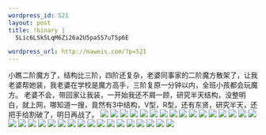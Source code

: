 ```yaml
--- 
wordpress_id: 521
layout: post
title: !binary |
  5Lic6LSk5LqM6Zi26a2U5pa557uT5p6E

wordpress_url: http://maweis.com/?p=521
---
```

小瞧二阶魔方了，结构比三阶，四阶还复杂，老婆同事家的二阶魔方散架了，让我老婆帮她装，我老婆在学校是魔方高手，三阶复原一分钟以内，全班小孩都会玩魔方。
老婆不会，带回家让我装，一开始我还不屑一顾，研究半天结构，没整明白，就上网，哪知道一搜，竟然有3中结构，V型，R型，还有东贤，研究半天，还把手给割破了，明日再战了。
<img src="http://www.mf100.org/2-2-2/images_m2_bbs/01.JPG"/>
<img src="http://www.mf100.org/2-2-2/images_m2_bbs/02.JPG"/>
<img src="http://www.mf100.org/2-2-2/images_m2_bbs/03.JPG"/>
<img src="http://www.mf100.org/2-2-2/images_m2_bbs/04.JPG"/>
<img src="http://www.mf100.org/2-2-2/images_m2_bbs/05.JPG"/>
<img src="http://www.mf100.org/2-2-2/images_m2_bbs/06.JPG"/>
<img src="http://www.mf100.org/2-2-2/images_m2_bbs/07.JPG"/>
<img src="http://www.mf100.org/2-2-2/images_m2_bbs/08.JPG"/>
<img src="http://www.mf100.org/2-2-2/images_m2_bbs/09.JPG"/>
<img src="http://www.mf100.org/2-2-2/images_m2_bbs/10.JPG"/>
<img src="http://www.mf100.org/2-2-2/images_m2_bbs/11.JPG"/>
<img src="http://www.mf100.org/2-2-2/images_m2_bbs/12.JPG"/>
<img src="http://www.mf100.org/2-2-2/images_m2_bbs/13.JPG"/>
<img src="http://www.mf100.org/2-2-2/images_m2_bbs/14.JPG"/>
<img src="http://www.mf100.org/2-2-2/images_m2_bbs/15.JPG"/>
<img src="http://www.mf100.org/2-2-2/images_m2_bbs/16.JPG"/>
<img src="http://www.mf100.org/2-2-2/images_m2_bbs/17.JPG"/>
<img src="http://www.mf100.org/2-2-2/images_m2_bbs/18.JPG"/>
<img src="http://www.mf100.org/2-2-2/images_m2_bbs/19.JPG"/>
<img src="http://www.mf100.org/2-2-2/images_m2_bbs/20.JPG"/>
<img src="http://www.mf100.org/2-2-2/images_m2_bbs/21.JPG"/>
<img src="http://www.mf100.org/2-2-2/images_m2_bbs/22.JPG"/>
<img src="http://www.mf100.org/2-2-2/images_m2_bbs/23.JPG"/>
<img src="http://www.mf100.org/2-2-2/images_m2_bbs/24.JPG"/>
<img src="http://www.mf100.org/2-2-2/images_m2_bbs/25.JPG"/>
<img src="http://www.mf100.org/2-2-2/images_m2_bbs/26.JPG"/>
<img src="http://www.mf100.org/2-2-2/images_m2_bbs/27.JPG"/>
<img src="http://www.mf100.org/2-2-2/images_m2_bbs/28.JPG"/>
<img src="http://www.mf100.org/2-2-2/images_m2_bbs/29.JPG"/>
<img src="http://www.mf100.org/2-2-2/images_m2_bbs/30.JPG"/>
<img src="http://www.mf100.org/2-2-2/images_m2_bbs/31.JPG"/>
<img src="http://www.mf100.org/2-2-2/images_m2_bbs/32.JPG"/>
<img src="http://www.mf100.org/2-2-2/images_m2_bbs/33.JPG"/>
